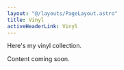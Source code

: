```yaml
---
layout: "@/layouts/PageLayout.astro"
title: Vinyl
activeHeaderLink: Vinyl
---
```


Here's my vinyl collection.

Content coming soon.
